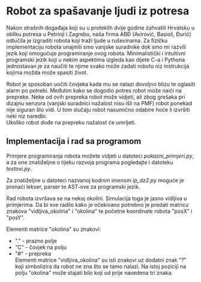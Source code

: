 # Robot za spašavanje ljudi iz potresa
Nakon strašnih događaja koji su u proteklih dvije godine zahvatili Hrvatsku u obliku potresa u Petrinji i Zagrebu, naša firma ABĐ (Avirović, Basioli, Đurić) odlučila je izgraditi robota koji traži ljude u ruševinama. Za fizičku implementaciju robota unajmili smo vanjske suradnike dok smo mi razvili jezik koji omogućuje programiranje ovog robota.
Minimalistički i intuitivni programski jezik koji u nekim aspektima izgleda kao dijete C-a i Pythona jednostavan je za naučiti te njime svako može zadati robotu niz instrukcija kojima možda može spasiti život.  

Robot je sposoban uočiti čovjeka kada mu se nalazi dovoljno blizu te oglasiti alarm po potrebi. Međutim kako se dogodio potres robot može naići na prepreke. Neke od ovih prepreka robot može vidjeti, ali zbog grešaka pri dizajnu senzora (vanjski suradnici nažalost nisu išli na PMF) robot ponekad nije siguran što vidi. U tom slučaju robot nasumično odabire hoće li izvršiti neki niz naredbi.  
Ukoliko robot dođe na prepreku nažalost će umrijeti.

## Implementacija i rad sa programom
Primjere programiranja robota možete vidjeti u datoteci *pokazni_primjeri.py*, a za one znatiželjne o tijeku razvoja programa pogledajte i datoteku *testovi.py*.

Za znatiželjne u datoteci nazvanoj kodnim imenom *ip_dz2.py* moguće je pronaći lekser, parser te AST-ove za programski jezik.

Rad robota izvršava se na nekoj okolini. Simulacija toga je jasno vidljiva u primjerima. 
Da bi sve radilo kako je očekivano potrebno je predati matricu znakova "vidljiva_okolina" i "okolina" te početne koordinate robota "posX" i "posY".  

Elementi matrice "okolina" su znakovi:
* "." - prazno polje
* "C" - čovjek na polju
* "#" - prepreka  
Elementi matrice "vidljiva_okolina" su isti znakovi uz dodatni znak "?" koji simbolizira da robot ne zna što se tamo nalazi. Na istoj poziciji na polju "okolina" može stajati bilo koji od prije navedena tri znaka.
